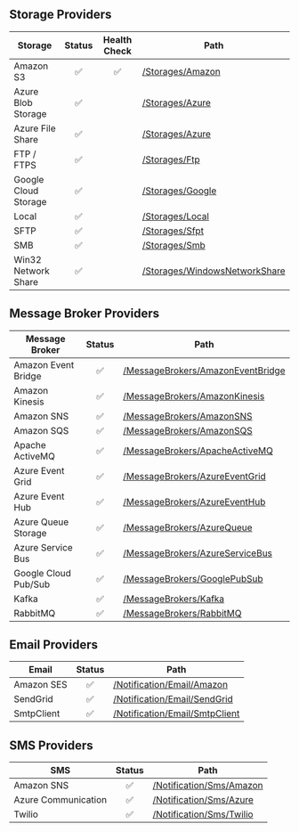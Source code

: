 ## Storage Providers
  | Storage  | Status | Health Check | Path |
  | -------- | :----: | :----------: | ---- |
  | Amazon S3 | ✅ | ✅ | [/Storages/Amazon](/src/DddDotNet/DddDotNet.Infrastructure/Storages/Amazon) |
  | Azure Blob Storage| ✅ | | [/Storages/Azure](/src/DddDotNet/DddDotNet.Infrastructure/Storages/Azure) |
  | Azure File Share | ✅ | | [/Storages/Azure](/src/DddDotNet/DddDotNet.Infrastructure/Storages/Azure) |
  | FTP / FTPS | ✅ | | [/Storages/Ftp](/src/DddDotNet/DddDotNet.Infrastructure/Storages/Ftp) |
  | Google Cloud Storage | ✅ | | [/Storages/Google](/src/DddDotNet/DddDotNet.Infrastructure/Storages/Google) |
  | Local | ✅ | | [/Storages/Local](/src/DddDotNet/DddDotNet.Infrastructure/Storages/Local) |
  | SFTP | ✅ | | [/Storages/Sfpt](/src/DddDotNet/DddDotNet.Infrastructure/Storages/Sfpt) |
  | SMB | ✅ | | [/Storages/Smb](/src/DddDotNet/DddDotNet.Infrastructure/Storages/Smb) |
  | Win32 Network Share | ✅ | | [/Storages/WindowsNetworkShare](/src/DddDotNet/DddDotNet.Infrastructure/Storages/WindowsNetworkShare) |
  
## Message Broker Providers
  | Message Broker  | Status | Path |
  | -------- | :----: | ---- |
  | Amazon Event Bridge | ✅ | [/MessageBrokers/AmazonEventBridge](/src/DddDotNet/DddDotNet.Infrastructure/MessageBrokers/AmazonEventBridge) |
  | Amazon Kinesis | ✅ | [/MessageBrokers/AmazonKinesis](/src/DddDotNet/DddDotNet.Infrastructure/MessageBrokers/AmazonKinesis) |
  | Amazon SNS | ✅ | [/MessageBrokers/AmazonSNS](/src/DddDotNet/DddDotNet.Infrastructure/MessageBrokers/AmazonSNS) |
  | Amazon SQS | ✅ | [/MessageBrokers/AmazonSQS](/src/DddDotNet/DddDotNet.Infrastructure/MessageBrokers/AmazonSQS) |
  | Apache ActiveMQ | ✅ | [/MessageBrokers/ApacheActiveMQ](/src/DddDotNet/DddDotNet.Infrastructure/MessageBrokers/ApacheActiveMQ) |
  | Azure Event Grid | ✅ | [/MessageBrokers/AzureEventGrid](/src/DddDotNet/DddDotNet.Infrastructure/MessageBrokers/AzureEventGrid) |
  | Azure Event Hub | ✅ | [/MessageBrokers/AzureEventHub](/src/DddDotNet/DddDotNet.Infrastructure/MessageBrokers/AzureEventHub) |
  | Azure Queue Storage| ✅ | [/MessageBrokers/AzureQueue](/src/DddDotNet/DddDotNet.Infrastructure/MessageBrokers/AzureQueue) |
  | Azure Service Bus | ✅ | [/MessageBrokers/AzureServiceBus](/src/DddDotNet/DddDotNet.Infrastructure/MessageBrokers/AzureServiceBus) |
  | Google Cloud Pub/Sub | ✅ | [/MessageBrokers/GooglePubSub](/src/DddDotNet/DddDotNet.Infrastructure/MessageBrokers/GooglePubSub) |
  | Kafka | ✅ | [/MessageBrokers/Kafka](/src/DddDotNet/DddDotNet.Infrastructure/MessageBrokers/Kafka) |
  | RabbitMQ | ✅ | [/MessageBrokers/RabbitMQ](/src/DddDotNet/DddDotNet.Infrastructure/MessageBrokers/RabbitMQ) |

## Email Providers
  | Email  | Status | Path |
  | ------ | :----: | ---- |
  | Amazon SES | ✅ | [/Notification/Email/Amazon](/src/DddDotNet/DddDotNet.Infrastructure/Notification/Email/Amazon) |
  | SendGrid | ✅ | [/Notification/Email/SendGrid](/src/DddDotNet/DddDotNet.Infrastructure/Notification/Email/SendGrid) |
  | SmtpClient | ✅ | [/Notification/Email/SmtpClient](/src/DddDotNet/DddDotNet.Infrastructure/Notification/Email/SmtpClient) |

## SMS Providers
  | SMS  | Status | Path |
  | ---- | :----: | ---- |
  | Amazon SNS | ✅ | [/Notification/Sms/Amazon](/src/DddDotNet/DddDotNet.Infrastructure/Notification/Sms/Amazon) |
  | Azure Communication | ✅ | [/Notification/Sms/Azure](/src/DddDotNet/DddDotNet.Infrastructure/Notification/Sms/Azure) |
  | Twilio | ✅ | [/Notification/Sms/Twilio](/src/DddDotNet/DddDotNet.Infrastructure/Notification/Sms/Twilio) |
